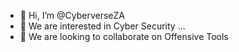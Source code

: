 - 👋 Hi, I’m @CyberverseZA
- 👀 We are interested in Cyber Security ...
- 💞️ We are looking to collaborate on Offensive Tools
